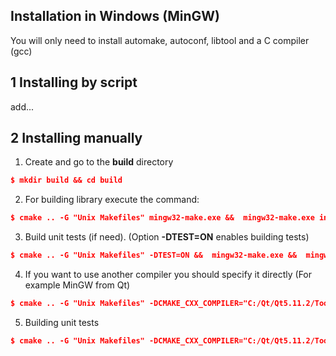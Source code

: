 ## Installation in Windows (MinGW)

You will only need to install automake, autoconf, libtool and a C compiler (gcc)

## 1 Installing by script

add...

## 2 Installing manually

1. Create and go to the **build** directory
~~~cmake
$ mkdir build && cd build
~~~
2. For building library execute the command:
~~~cmake
$ cmake .. -G "Unix Makefiles" mingw32-make.exe &&  mingw32-make.exe install
~~~
3. Build unit tests (if need). (Option **-DTEST=ON** enables building tests)
~~~cmake
$ cmake .. -G "Unix Makefiles" -DTEST=ON &&  mingw32-make.exe &&  mingw32-make.exe install
~~~
4. If you want to use another compiler you should specify it directly (For example MinGW from Qt)
~~~cmake
$ cmake .. -G "Unix Makefiles" -DCMAKE_CXX_COMPILER="C:/Qt/Qt5.11.2/Tools/mingw530_32/bin/g++.exe" -DCMAKE_MAKE_PROGRAM="C:/Qt/Qt5.11.2/Tools/mingw530_32/bin/mingw32-make.exe" && mingw32-make.exe &&  mingw32-make.exe install
~~~
5. Building unit tests
~~~cmake
$ cmake .. -G "Unix Makefiles" -DCMAKE_CXX_COMPILER="C:/Qt/Qt5.11.2/Tools/mingw530_32/bin/g++.exe" -DCMAKE_MAKE_PROGRAM="C:/Qt/Qt5.11.2/Tools/mingw530_32/bin/mingw32-make.exe" -DTEST=ON &&  mingw32-make.exe &&  mingw32-make.exe install
~~~



